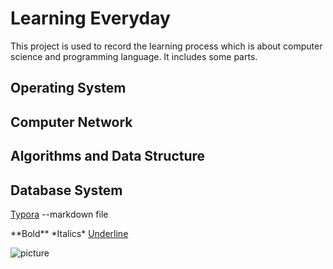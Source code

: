 # Learning Everyday

This project is used to record the learning process which is about computer science and programming language. It includes some parts.
## Operating System
## Computer Network
## Algorithms and Data Structure
## Database System

[Typora](https://blog.csdn.net/lzykevin/article/details/83276555) --markdown file

<!--a--> 		**Bold** 	*Italics*		<u>Underline</u>

![picture](C:\Users\liu\Desktop\经济学.png)